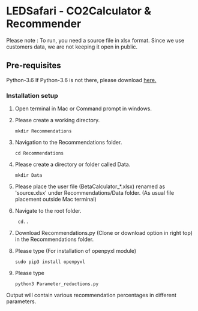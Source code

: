 # LEDSafari - CO2Calculator & Recommender 

Please note : To run, you need a source file in xlsx format. Since we use customers data, we are not keeping it open in public.

## Pre-requisites
Python-3.6
If Python-3.6 is not there, please download [here.](https://www.python.org/downloads/)

### Installation setup
1. Open terminal in Mac or Command prompt in windows.
2. Please create a working directory.
 
 	``` mkdir Recommendations ```
3. Navigation to the Recommendations folder.
	
	```cd Recommendations```

4. Please create a directory or folder called Data.

	``` mkdir Data ```

5. Please place the user file (BetaCalculator_*.xlsx) renamed as 'source.xlsx' under Recommendations/Data folder. (As usual file placement outside Mac terminal)

6. Navigate to the root folder.

	``` cd..```
7. Download Recommendations.py (Clone or download option in right top) in the Recommendations folder.
8. Please type (For installation of openpyxl module)

	```sudo pip3 install openpyxl``` 
9. Please type

	```python3 Parameter_reductions.py```

Output will contain various recommendation percentages in different parameters.			

